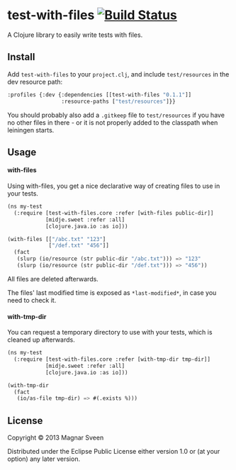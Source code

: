 # test-with-files [![Build Status](https://secure.travis-ci.org/magnars/test-with-files.png)](http://travis-ci.org/magnars/test-with-files)

A Clojure library to easily write tests with files.

## Install

Add `test-with-files` to your `project.clj`, and include
`test/resources` in the dev resource path:

```cl
:profiles {:dev {:dependencies [[test-with-files "0.1.1"]]
                 :resource-paths ["test/resources"]}}
```

You should probably also add a `.gitkeep` file to `test/resources` if
you have no other files in there - or it is not properly added to the
classpath when leiningen starts.

## Usage

#### with-files

Using with-files, you get a nice declarative way of creating files to
use in your tests.

```cl
(ns my-test
  (:require [test-with-files.core :refer [with-files public-dir]]
            [midje.sweet :refer :all]
            [clojure.java.io :as io]))

(with-files [["/abc.txt" "123"]
             ["/def.txt" "456"]]
  (fact
   (slurp (io/resource (str public-dir "/abc.txt"))) => "123"
   (slurp (io/resource (str public-dir "/def.txt"))) => "456"))
```

All files are deleted afterwards.

The files' last modified time is exposed as `*last-modified*`, in case
you need to check it.

#### with-tmp-dir

You can request a temporary directory to use with your tests, which is
cleaned up afterwards.

```cl
(ns my-test
  (:require [test-with-files.core :refer [with-tmp-dir tmp-dir]]
            [midje.sweet :refer :all]
            [clojure.java.io :as io]))

(with-tmp-dir
  (fact
   (io/as-file tmp-dir) => #(.exists %)))
```

## License

Copyright © 2013 Magnar Sveen

Distributed under the Eclipse Public License either version 1.0 or (at
your option) any later version.
